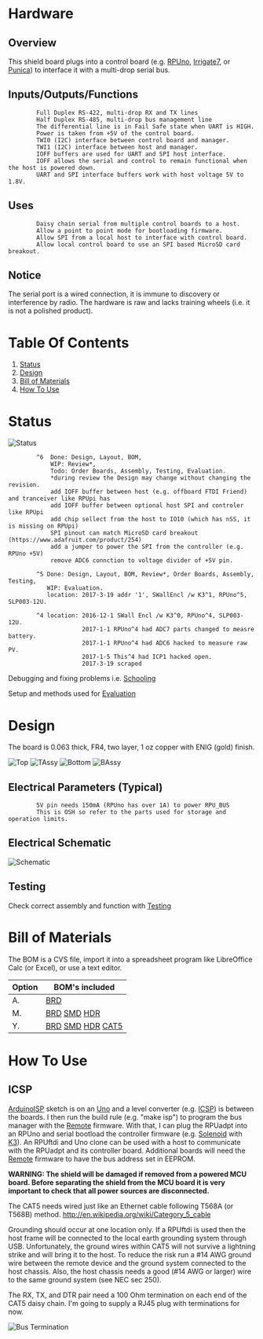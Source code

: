 # Hardware

## Overview

This shield board plugs into a control board (e.g. [RPUno], [Irrigate7], or [Punica]) to interface it with a multi-drop serial bus. 

[RPUno]: https://github.com/epccs/RPUno
[Irrigate7]: https://github.com/epccs/Irrigate7
[Punica]: https://github.com/epccs/Punica

## Inputs/Outputs/Functions

```
        Full Duplex RS-422, multi-drop RX and TX lines
        Half Duplex RS-485, multi-drop bus management line
        The differential line is in Fail Safe state when UART is HIGH.
        Power is taken from +5V of the control board.
        TWI0 (I2C) interface between control board and manager.
        TWI1 (I2C) interface between host and manager.
        IOFF buffers are used for UART and SPI host interface.
        IOFF allows the serial and control to remain functional when the host is powered down.
        UART and SPI interface buffers work with host voltage 5V to 1.8V.
```

## Uses

```
        Daisy chain serial from multiple control boards to a host.
        Allow a point to point mode for bootloading firmware.
        Allow SPI from a local host to interface with control board.
        Allow local control board to use an SPI based MicroSD card breakout.
```

## Notice

The serial port is a wired connection, it is immune to discovery or interference by radio. The hardware is raw and lacks training wheels (i.e. it is not a polished product).


# Table Of Contents

1. [Status](#status)
2. [Design](#design)
3. [Bill of Materials](#bill-of-materials)
4. [How To Use](#how-to-use) 


# Status

![Status](./status_icon.png "RPUadpt Status")

```
        ^6  Done: Design, Layout, BOM,
            WIP: Review*,
            Todo: Order Boards, Assembly, Testing, Evaluation.
            *during review the Design may change without changing the revision.
            add IOFF buffer between host (e.g. offboard FTDI Friend) and tranceiver like RPUpi has
            add IOFF buffer between optional host SPI and controler like RPUpi
            add chip sellect from the host to IO10 (which has nSS, it is missing on RPUpi)
            SPI pinout can match MicroSD card breakout (https://www.adafruit.com/product/254)
            add a jumper to power the SPI from the controller (e.g. RPUno +5V)
            remove ADC6 connction to voltage divider of +5V pin.

        ^5 Done: Design, Layout, BOM, Review*, Order Boards, Assembly, Testing,
           WIP: Evaluation.
           location: 2017-3-19 addr '1', SWallEncl /w K3^1, RPUno^5, SLP003-12U. 

        ^4 location: 2016-12-1 SWall Encl /w K3^0, RPUno^4, SLP003-12U. 
                     2017-1-1 RPUno^4 had ADC7 parts changed to measre battery.
                     2017-1-1 RPUno^4 had ADC6 hacked to measure raw PV.
                     2017-1-5 This^4 had ICP1 hacked open.
                     2017-3-19 scraped
```

Debugging and fixing problems i.e. [Schooling](./Schooling/)

Setup and methods used for [Evaluation](./Evaluation/)


# Design

The board is 0.063 thick, FR4, two layer, 1 oz copper with ENIG (gold) finish.

![Top](./Documents/14226,Top.png "RPUadpt Top")
![TAssy](./Documents/14226,TAssy.jpg "RPUadpt Top Assy")
![Bottom](./Documents/14226,Bottom.png "RPUadpt Bottom")
![BAssy](./Documents/14226,BAssy.jpg "RPUadpt Bottom Assy")

## Electrical Parameters (Typical)

```
        5V pin needs 150mA (RPUno has over 1A) to power RPU_BUS
        This is OSH so refer to the parts used for storage and operation limits.
```

## Electrical Schematic

![Schematic](./Documents/14226,Schematic.png "RPUadpt Schematic")

## Testing

Check correct assembly and function with [Testing](./Testing/)


# Bill of Materials

The BOM is a CVS file, import it into a spreadsheet program like LibreOffice Calc (or Excel), or use a text editor.

Option | BOM's included
----- | ----- 
A. | [BRD] 
M. | [BRD] [SMD] [HDR] 
Y. | [BRD] [SMD] [HDR] [CAT5]

[BRD]: ./Design/14226BRD,BOM.csv
[SMD]: ./Design/14226SMD,BOM.csv
[HDR]: ./Design/14226HDR,BOM.csv
[CAT5]: ./Design/14226CAT,BOM.csv


# How To Use

## ICSP

[ArduinoISP] sketch is on an [Uno] and a level converter (e.g. [ICSP]) is between the boards. I then run the build rule (e.g. "make isp") to program the bus manager with the [Remote] firmware. With that, I can plug the RPUadpt into an RPUno and serial bootload the controller firmware (e.g. [Solenoid] with [K3]). An RPUftdi and Uno clone can be used with a host to communicate with the RPUadpt and its controller board. Additional boards will need the [Remote] firmware to have the bus address set in EEPROM.

[ArduinoISP]: https://github.com/arduino/Arduino/blob/master/build/shared/examples/11.ArduinoISP/ArduinoISP/ArduinoISP.ino
[Uno]: https://www.adafruit.com/product/50
[ICSP]: https://github.com/epccs/Driver/tree/master/ICSP
[Remote]: ../Remote
[Solenoid]: https://github.com/epccs/RPUno/tree/master/Solenoid
[K3]: https://github.com/epccs/Driver/tree/master/K3

__WARNING: The shield will be damaged if removed from a powered MCU board. Before separating the shield from the MCU board it is very important to check that all power sources are disconnected.__

The CAT5 needs wired just like an Ethernet cable following T568A (or T568B) method. http://en.wikipedia.org/wiki/Category_5_cable

Grounding should occur at one location only. If a RPUftdi is used then the host frame will be connected to the local earth grounding system through USB. Unfortunately, the ground wires within CAT5 will not survive a lightning strike and will bring it to the host. To reduce the risk run a #14 AWG ground wire between the remote device and the ground system connected to the host chassis. Also, the host chassis needs a good (#14 AWG or larger) wire to the same ground system (see NEC sec 250). 

The RX, TX, and DTR pair need a 100 Ohm termination on each end of the CAT5 daisy chain. I'm going to supply a RJ45 plug with terminations for now.

![Bus Termination](./Evaluation/14226^5_RPU_busTermination.jpg "Bus Termination")